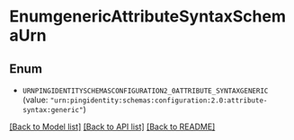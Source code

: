 # EnumgenericAttributeSyntaxSchemaUrn

## Enum


* `URNPINGIDENTITYSCHEMASCONFIGURATION2_0ATTRIBUTE_SYNTAXGENERIC` (value: `"urn:pingidentity:schemas:configuration:2.0:attribute-syntax:generic"`)


[[Back to Model list]](../README.md#documentation-for-models) [[Back to API list]](../README.md#documentation-for-api-endpoints) [[Back to README]](../README.md)


